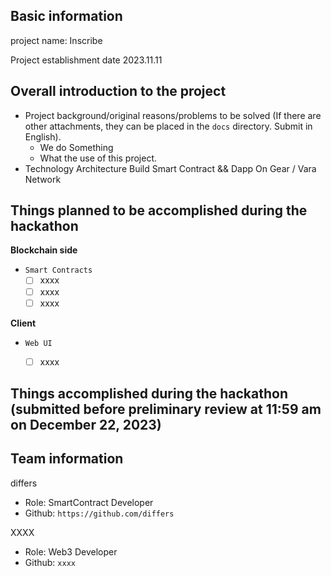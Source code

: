 ## Basic information

project name: Inscribe

Project establishment date 2023.11.11

## Overall introduction to the project
- Project background/original reasons/problems to be solved (If there are other attachments, they can be placed in the `docs` directory. Submit in English).
  - We do Something
  - What the use of this project. 
- Technology Architecture
  Build Smart Contract && Dapp On Gear / Vara Network


## Things planned to be accomplished during the hackathon

**Blockchain side**

- `Smart Contracts`
   - [ ] xxxx
   - [ ] xxxx
   - [ ] xxxx

**Client**
- `Web UI`
   - [ ] xxxx


## Things accomplished during the hackathon (submitted before preliminary review at 11:59 am on December 22, 2023)

## Team information

differs
  - Role: SmartContract Developer
  - Github: `https://github.com/differs`

XXXX
  - Role: Web3 Developer
  - Github: `xxxx`